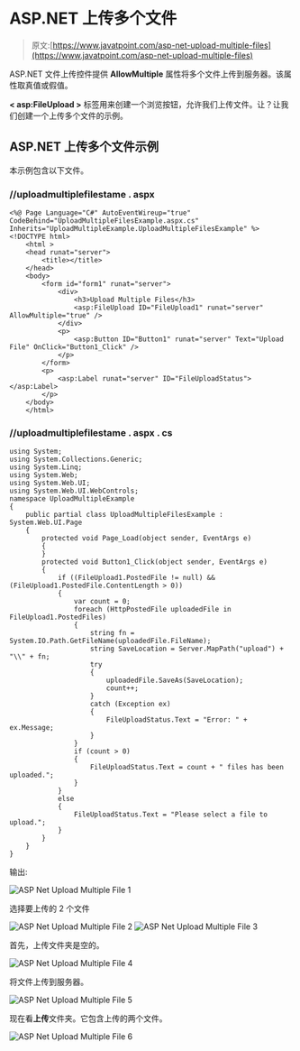 # ASP.NET 上传多个文件

> 原文:[https://www.javatpoint.com/asp-net-upload-multiple-files](https://www.javatpoint.com/asp-net-upload-multiple-files)

ASP.NET 文件上传控件提供 **AllowMultiple** 属性将多个文件上传到服务器。该属性取真值或假值。

**< asp:FileUpload >** 标签用来创建一个浏览按钮，允许我们上传文件。让？让我们创建一个上传多个文件的示例。

## ASP.NET 上传多个文件示例

本示例包含以下文件。

### //uploadmultiplefilestame . aspx

```
<%@ Page Language="C#" AutoEventWireup="true" 
CodeBehind="UploadMultipleFilesExample.aspx.cs" Inherits="UploadMultipleExample.UploadMultipleFilesExample" %>
<!DOCTYPE html>  
    <html >  
    <head runat="server">  
        <title></title>  
    </head>  
    <body>  
        <form id="form1" runat="server">  
            <div>  
                <h3>Upload Multiple Files</h3>  
                <asp:FileUpload ID="FileUpload1" runat="server" AllowMultiple="true" />  
            </div>  
            <p>  
                <asp:Button ID="Button1" runat="server" Text="Upload File" OnClick="Button1_Click" />  
            </p>  
        </form>  
        <p>  
            <asp:Label runat="server" ID="FileUploadStatus"></asp:Label>  
        </p>  
    </body>  
    </html>  

```

### //uploadmultiplefilestame . aspx . cs

```
using System;
using System.Collections.Generic;
using System.Linq;
using System.Web;
using System.Web.UI;
using System.Web.UI.WebControls;
namespace UploadMultipleExample
{
    public partial class UploadMultipleFilesExample : System.Web.UI.Page
    {
        protected void Page_Load(object sender, EventArgs e)
        {
        }
        protected void Button1_Click(object sender, EventArgs e)
        {
            if ((FileUpload1.PostedFile != null) && (FileUpload1.PostedFile.ContentLength > 0))
            {
                var count = 0;
                foreach (HttpPostedFile uploadedFile in FileUpload1.PostedFiles)
                {
                    string fn = System.IO.Path.GetFileName(uploadedFile.FileName);
                    string SaveLocation = Server.MapPath("upload") + "\\" + fn;
                    try
                    {
                        uploadedFile.SaveAs(SaveLocation);
                        count++;
                    }
                    catch (Exception ex)
                    {
                        FileUploadStatus.Text = "Error: " + ex.Message;
                    }
                }
                if (count > 0)
                {
                    FileUploadStatus.Text = count + " files has been uploaded.";
                }
            }
            else
            {
                FileUploadStatus.Text = "Please select a file to upload.";
            }
        }
    }
}

```

输出:

![ASP Net Upload Multiple File 1](../Images/247b5138284e0849c0dd5c7bec432cc9.png)

选择要上传的 2 个文件

![ASP Net Upload Multiple File 2](../Images/ecad757d3f79bcba9ccf13615ce7f3d6.png)
![ASP Net Upload Multiple File 3](../Images/2d87cbb8a8da3ad2e1928c50e3afb4ac.png)

首先，上传文件夹是空的。

![ASP Net Upload Multiple File 4](../Images/b9849d2b75eb764aadff48f88664ef71.png)

将文件上传到服务器。

![ASP Net Upload Multiple File 5](../Images/730ff87e58c242cc9e894f0bd1bebb53.png)

现在看**上传**文件夹。它包含上传的两个文件。

![ASP Net Upload Multiple File 6](../Images/1590d1e66ce80bd17ccbb87f6d1d682e.png)